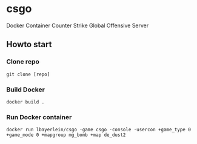 # csgo
Docker Container Counter Strike Global Offensive Server

## Howto start

### Clone repo

```
git clone [repo]
```

### Build Docker

```
docker build .
```

### Run Docker container

```
docker run lbayerlein/csgo -game csgo -console -usercon +game_type 0 +game_mode 0 +mapgroup mg_bomb +map de_dust2
```

